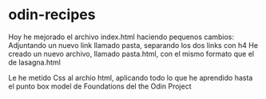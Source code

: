 # odin-recipes
Hoy he mejorado el archivo index.html haciendo pequenos cambios: Adjuntando un nuevo link llamado pasta, separando los dos links con h4
He creado un nuevo archivo, llamado pasta.html, con el mismo formato que el de lasagna.html

Le he metido Css al archio html, aplicando todo lo que he aprendido hasta el punto box model de Foundations del the Odin Project
